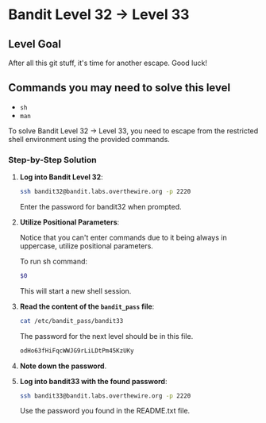 # Bandit Level 32 → Level 33

## Level Goal

After all this git stuff, it's time for another escape. Good luck!

## Commands you may need to solve this level

- `sh`
- `man`

To solve Bandit Level 32 → Level 33, you need to escape from the restricted shell environment using the provided commands.

### Step-by-Step Solution

1. **Log into Bandit Level 32**:

   ```bash
   ssh bandit32@bandit.labs.overthewire.org -p 2220
   ```

   Enter the password for bandit32 when prompted.

2. **Utilize Positional Parameters**:

   Notice that you can't enter commands due to it being always in uppercase, utilize positional parameters.

   To run sh command:

   ```bash
   $0
   ```

   This will start a new shell session.

3. **Read the content of the `bandit_pass` file**:

   ```bash
   cat /etc/bandit_pass/bandit33
   ```

   The password for the next level should be in this file.

   ```bash
   odHo63fHiFqcWWJG9rLiLDtPm45KzUKy
   ```

4. **Note down the password**.
5. **Log into bandit33 with the found password**:
   ```bash
   ssh bandit33@bandit.labs.overthewire.org -p 2220
   ```
   Use the password you found in the README.txt file.
